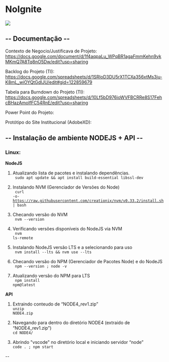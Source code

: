 <h1> NoIgnite</h1>

<a href="https://i.imgur.com/1Sg9Wbe.png">
  <img src="https://i.imgur.com/1Sg9Wbe.png" />
</a>

<h2> -- Documentação -- </h2>

Contexto de Negocio/Justificava de Projeto:
https://docs.google.com/document/d/1f4aqpaLu_WPqBR1agaFmmKehn9ykMKmQ7A8Tq8nO5Dw/edit?usp=sharing

Backlog do Projeto (TI): 
https://docs.google.com/spreadsheets/d/1SRIoD3DU5rX1TCXa356xtMs3ju-K8mL_wiOYQtGdIJU/edit#gid=122859679

Tabela para Burndown do Projeto (TI):
https://docs.google.com/spreadsheets/d/10Lf5bD976ioWVFBCRRe8S17FehcBHazAmolfFC54RnE/edit?usp=sharing

Power Point do Projeto:


Protótipo do Site Institucional (AdobeXD):


<h2> -- Instalação de ambiente NODEJS + API -- </h2>

<h3> Linux: </h3>

<b>NodeJS</b>
1) Atualizando lista de pacotes e instalando dependências.<br>
<code> sudo apt update && apt install build-essential libssl-dev </code>

2) Instalando NVM (Gerenciador de Versões do Node) <br>
<code> curl -o- https://raw.githubusercontent.com/creationix/nvm/v0.33.2/install.sh | bash </code>

3) Checando versão do NVM <br>
<code> nvm --version </code>

4) Verificando versões disponíveis do NodeJS via NVM <br>
<code> nvm ls-remote </code>

5) Instalando NodeJS versão LTS e a selecionando para uso <br>
<code> nvm install --lts && nvm use --lts </code>

6) Checando versão do NPM (Gerenciador de Pacotes Node) e do NodeJS <br>
<code> npm --version ; node -v </code>

7) Atualizando versão do NPM para LTS <br>
<code> npm install npm@latest </code>

<b>API</b>
1)  Extraindo conteudo de “NODE4_rev1.zip”<br>
<code>unzip NODE4.zip</code>

2) Navegando para dentro do diretório NODE4 (extraido de “NODE4_rev1.zip”)<br>
<code>cd NODE4/</code>

3) Abrindo "vscode" no diretório local e iniciando servidor “node”<br>
<code>code . ; npm start</code>

--


